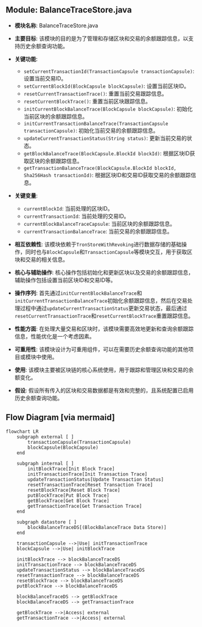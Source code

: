## Module: BalanceTraceStore.java
- **模块名称**: BalanceTraceStore.java

- **主要目标**: 该模块的目的是为了管理和存储区块和交易的余额跟踪信息，以支持历史余额查询功能。

- **关键功能**:
  - `setCurrentTransactionId(TransactionCapsule transactionCapsule)`: 设置当前交易ID。
  - `setCurrentBlockId(BlockCapsule blockCapsule)`: 设置当前区块ID。
  - `resetCurrentTransactionTrace()`: 重置当前交易跟踪信息。
  - `resetCurrentBlockTrace()`: 重置当前区块跟踪信息。
  - `initCurrentBlockBalanceTrace(BlockCapsule blockCapsule)`: 初始化当前区块的余额跟踪信息。
  - `initCurrentTransactionBalanceTrace(TransactionCapsule transactionCapsule)`: 初始化当前交易的余额跟踪信息。
  - `updateCurrentTransactionStatus(String status)`: 更新当前交易的状态。
  - `getBlockBalanceTrace(BlockCapsule.BlockId blockId)`: 根据区块ID获取区块的余额跟踪信息。
  - `getTransactionBalanceTrace(BlockCapsule.BlockId blockId, Sha256Hash transactionId)`: 根据区块ID和交易ID获取交易的余额跟踪信息。

- **关键变量**:
  - `currentBlockId`: 当前处理的区块ID。
  - `currentTransactionId`: 当前处理的交易ID。
  - `currentBlockBalanceTraceCapsule`: 当前区块的余额跟踪信息。
  - `currentTransactionBalanceTrace`: 当前交易的余额跟踪信息。

- **相互依赖性**: 该模块依赖于`TronStoreWithRevoking`进行数据存储的基础操作，同时也与`BlockCapsule`和`TransactionCapsule`等模块交互，用于获取区块和交易的相关信息。

- **核心与辅助操作**: 核心操作包括初始化和更新区块以及交易的余额跟踪信息，辅助操作包括设置当前区块ID和交易ID等。

- **操作序列**: 首先通过`initCurrentBlockBalanceTrace`和`initCurrentTransactionBalanceTrace`初始化余额跟踪信息，然后在交易处理过程中通过`updateCurrentTransactionStatus`更新交易状态，最后通过`resetCurrentTransactionTrace`和`resetCurrentBlockTrace`重置跟踪信息。

- **性能方面**: 在处理大量交易和区块时，该模块需要高效地更新和查询余额跟踪信息，性能优化是一个考虑因素。

- **可重用性**: 该模块设计为可重用组件，可以在需要历史余额查询功能的其他项目或模块中使用。

- **使用**: 该模块主要被区块链的核心系统使用，用于跟踪和管理区块和交易的余额变化。

- **假设**: 假设所有传入的区块和交易数据都是有效和完整的，且系统配置已启用历史余额查询功能。
## Flow Diagram [via mermaid]
```mermaid
flowchart LR
    subgraph external [ ]
        transactionCapsule(TransactionCapsule)
        blockCapsule(BlockCapsule)
    end

    subgraph internal [ ]
        initBlockTrace[Init Block Trace]
        initTransactionTrace[Init Transaction Trace]
        updateTransactionStatus[Update Transaction Status]
        resetTransactionTrace[Reset Transaction Trace]
        resetBlockTrace[Reset Block Trace]
        putBlockTrace[Put Block Trace]
        getBlockTrace[Get Block Trace]
        getTransactionTrace[Get Transaction Trace]
    end

    subgraph datastore [ ]
        blockBalanceTraceDS[(BlockBalanceTrace Data Store)]
    end

    transactionCapsule -->|Use| initTransactionTrace
    blockCapsule -->|Use| initBlockTrace

    initBlockTrace --> blockBalanceTraceDS
    initTransactionTrace --> blockBalanceTraceDS
    updateTransactionStatus --> blockBalanceTraceDS
    resetTransactionTrace --> blockBalanceTraceDS
    resetBlockTrace --> blockBalanceTraceDS
    putBlockTrace --> blockBalanceTraceDS

    blockBalanceTraceDS --> getBlockTrace
    blockBalanceTraceDS --> getTransactionTrace

    getBlockTrace -->|Access| external
    getTransactionTrace -->|Access| external
```
